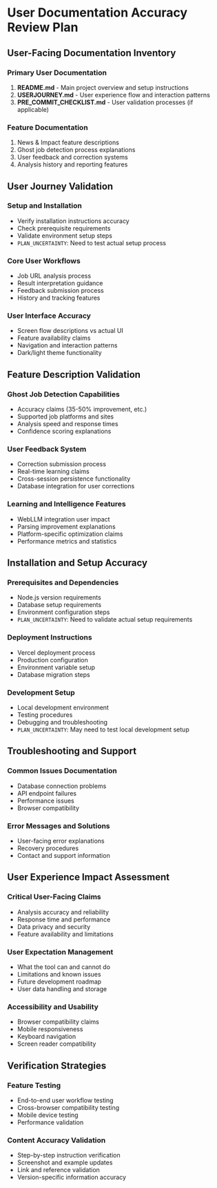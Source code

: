 # User Documentation Accuracy Review Plan

## User-Facing Documentation Inventory

### Primary User Documentation
1. **README.md** - Main project overview and setup instructions
2. **USERJOURNEY.md** - User experience flow and interaction patterns
3. **PRE_COMMIT_CHECKLIST.md** - User validation processes (if applicable)

### Feature Documentation
1. News & Impact feature descriptions
2. Ghost job detection process explanations
3. User feedback and correction systems
4. Analysis history and reporting features

## User Journey Validation

### Setup and Installation
- Verify installation instructions accuracy
- Check prerequisite requirements
- Validate environment setup steps
- `PLAN_UNCERTAINTY`: Need to test actual setup process

### Core User Workflows
- Job URL analysis process
- Result interpretation guidance
- Feedback submission process
- History and tracking features

### User Interface Accuracy
- Screen flow descriptions vs actual UI
- Feature availability claims
- Navigation and interaction patterns
- Dark/light theme functionality

## Feature Description Validation

### Ghost Job Detection Capabilities
- Accuracy claims (35-50% improvement, etc.)
- Supported job platforms and sites
- Analysis speed and response times
- Confidence scoring explanations

### User Feedback System
- Correction submission process
- Real-time learning claims
- Cross-session persistence functionality
- Database integration for user corrections

### Learning and Intelligence Features
- WebLLM integration user impact
- Parsing improvement explanations
- Platform-specific optimization claims
- Performance metrics and statistics

## Installation and Setup Accuracy

### Prerequisites and Dependencies
- Node.js version requirements
- Database setup requirements
- Environment configuration steps
- `PLAN_UNCERTAINTY`: Need to validate actual setup requirements

### Deployment Instructions
- Vercel deployment process
- Production configuration
- Environment variable setup
- Database migration steps

### Development Setup
- Local development environment
- Testing procedures
- Debugging and troubleshooting
- `PLAN_UNCERTAINTY`: May need to test local development setup

## Troubleshooting and Support

### Common Issues Documentation
- Database connection problems
- API endpoint failures
- Performance issues
- Browser compatibility

### Error Messages and Solutions
- User-facing error explanations
- Recovery procedures
- Contact and support information

## User Experience Impact Assessment

### Critical User-Facing Claims
- Analysis accuracy and reliability
- Response time and performance
- Data privacy and security
- Feature availability and limitations

### User Expectation Management
- What the tool can and cannot do
- Limitations and known issues
- Future development roadmap
- User data handling and storage

### Accessibility and Usability
- Browser compatibility claims
- Mobile responsiveness
- Keyboard navigation
- Screen reader compatibility

## Verification Strategies

### Feature Testing
- End-to-end user workflow testing
- Cross-browser compatibility testing
- Mobile device testing
- Performance validation

### Content Accuracy Validation
- Step-by-step instruction verification
- Screenshot and example updates
- Link and reference validation
- Version-specific information accuracy